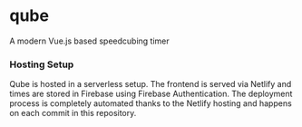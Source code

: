 # qube
A modern Vue.js based speedcubing timer

### Hosting Setup
Qube is hosted in a serverless setup. The frontend is served via Netlify and times are stored in Firebase using Firebase Authentication. The deployment process is completely automated thanks to the Netlify hosting and happens on each commit in this repository.

